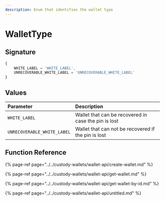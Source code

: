 ```yaml
---
description: Enum that identifies the wallet type
---
```


# WalletType

## Signature

```javascript
{
    WHITE_LABEL = 'WHITE_LABEL',
    UNRECOVERABLE_WHITE_LABEL = 'UNRECOVERABLE_WHITE_LABEL'
}
```

## Values

| Parameter | Description |
| :--- | :--- |
| `WHITE_LABEL` | Wallet that can be recovered in case the pin is lost |
| `UNRECOVERABLE_WHITE_LABEL` | Wallet that can not be recovered if the pin is lost |

## Function Reference

{% page-ref page="../../custody-wallets/wallet-api/create-wallet.md" %}

{% page-ref page="../../custody-wallets/wallet-api/get-wallet.md" %}

{% page-ref page="../../custody-wallets/wallet-api/get-wallet-by-id.md" %}

{% page-ref page="../../custody-wallets/wallet-api/untitled.md" %}




